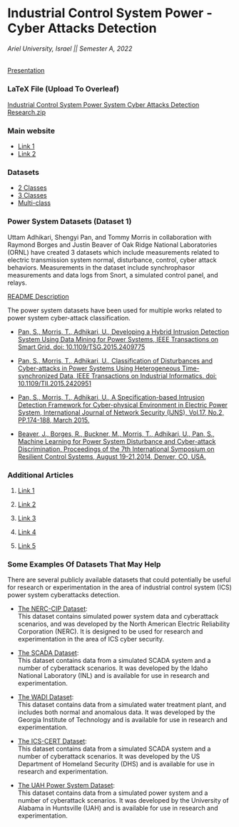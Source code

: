 # Industrial Control System Power - Cyber Attacks Detection 

###### Ariel University, Israel || Semester A, 2022

[Presentation](https://www.canva.com/design/DAFbkwt6KjQ/7im1RNlKjYkdZpg1dugivg/view?utm_content=DAFbkwt6KjQ&utm_campaign=designshare&utm_medium=link2&utm_source=sharebutton)



### LaTeX File (Upload To Overleaf)

[Industrial Control System Power System Cyber Attacks Detection Research.zip](https://github.com/VictoKu1/IndustrialControlSystemCyberAttackDetectingCourse/blob/master/Industrial%20Power%20Control%20System%20Cyber%20Attacks%20Detection.zip)


### Main website

* [Link 1](https://sites.google.com/a/uah.edu/tommy-morris-uah/ics-data-sets)
* [Link 2](http://157.230.22.122:5079/)



### Datasets

* [2 Classes](https://github.com/VictoKu1/IndustrialControlSystemCyberAttackDetectingCourse/blob/master/Class/binaryAllNaturalPlusNormalVsAttacks)
* [3 Classes](https://github.com/VictoKu1/IndustrialControlSystemCyberAttackDetectingCourse/blob/master/Class/triple)
* [Multi-class](https://github.com/VictoKu1/IndustrialControlSystemCyberAttackDetectingCourse/blob/master/Class/multiclass)


### Power System Datasets (Dataset 1)

Uttam Adhikari, Shengyi Pan, and Tommy Morris in collaboration with Raymond Borges and Justin Beaver of Oak Ridge National Laboratories (ORNL) have created 3 datasets which include measurements related to electric transmission system normal, disturbance, control, cyber attack behaviors. Measurements in the dataset include synchrophasor measurements and data logs from Snort, a simulated control panel, and relays.

[README Description](http://www.google.com/url?q=http%3A%2F%2Fwww.ece.uah.edu%2F~thm0009%2Ficsdatasets%2FPowerSystem_Dataset_README.pdf&sa=D&sntz=1&usg=AOvVaw3t-soxdA-27GPUSRG1JP_Q)

The power system datasets have been used for multiple works related to power system cyber-attack classification.

* [Pan, S., Morris, T., Adhikari, U., Developing a Hybrid Intrusion Detection System Using Data Mining for Power Systems, IEEE Transactions on Smart Grid. doi: 10.1109/TSG.2015.2409775](http://www.google.com/url?q=http%3A%2F%2Fieeexplore.ieee.org%2Fstamp%2Fstamp.jsp%3Ftp%3D%26arnumber%3D7063234%26isnumber%3D5446437&sa=D&sntz=1&usg=AOvVaw06Q-fkYHriTfgJYieCBnJc)

* [Pan, S., Morris, T., Adhikari, U., Classification of Disturbances and Cyber-attacks in Power Systems Using Heterogeneous Time-synchronized Data, IEEE Transactions on Industrial Informatics. doi: 10.1109/TII.2015.2420951](http://www.google.com/url?q=http%3A%2F%2Fieeexplore.ieee.org%2Fstamp%2Fstamp.jsp%3Ftp%3D%26arnumber%3D7081776%26isnumber%3D4389054&sa=D&sntz=1&usg=AOvVaw21tCmn-MAAmkUzCRpflyv_)

* [Pan, S., Morris, T., Adhikari, U., A Specification-based Intrusion Detection Framework for Cyber-physical Environment in Electric Power System, International Journal of Network Security (IJNS), Vol.17, No.2, PP.174-188, March 2015.](http://www.google.com/url?q=http%3A%2F%2Fijns.jalaxy.com.tw%2Fcontents%2Fijns-v17-n2%2Fijns-2015-v17-n2-p174-188.pdf&sa=D&sntz=1&usg=AOvVaw3qkk5GcOIxcgHQesgQjr5w)

* [Beaver, J., Borges, R., Buckner, M., Morris, T., Adhikari, U., Pan, S., Machine Learning for Power System Disturbance and Cyber-attack Discrimination, Proceedings of the 7th International Symposium on Resilient Control Systems, August 19-21,2014, Denver, CO, USA.](https://www.google.com/url?q=https%3A%2F%2Fdoi.org%2F10.1109%2FISRCS.2014.6900095&sa=D&sntz=1&usg=AOvVaw3fR5r_1bSnchlVhDlEXHXE)


### Additional Articles

1. [Link 1](https://link.springer.com/content/pdf/10.1007/978-3-662-45355-1_5.pdf)

2. [Link 2](https://www.researchgate.net/profile/Ichiro-Koshijima/publication/318127445_Cyber-Attack_Detection_for_Industrial_Control_System_Monitoring_with_Support_Vector_Machine_Based_on_Communication_Profile/links/59f477b50f7e9b553ebbdeb6/Cyber-Attack-Detection-for-Industrial-Control-System-Monitoring-with-Support-Vector-Machine-Based-on-Communication-Profile.pdf)

3. [Link 3](https://arxiv.org/pdf/1907.01216)

4. [Link 4](https://dora.dmu.ac.uk/bitstream/handle/2086/13839/ewic_icscsr2016_paper12.pdf?sequence=1)

5. [Link 5](https://ieeexplore.ieee.org/iel7/6287639/8948470/09086038.pdf)


### Some Examples Of Datasets That May Help

There are several publicly available datasets that could potentially be useful for research or experimentation in the area of industrial control system (ICS) power system cyberattacks detection.

* [The NERC-CIP Dataset](https://www.nerc.com/pa/Stand/Pages/CIP-Simulated-Data-Sets.aspx): </br> This dataset contains simulated power system data and cyberattack scenarios, and was developed by the North American Electric Reliability Corporation (NERC). It is designed to be used for research and experimentation in the area of ICS cyber security.

* [The SCADA Dataset](https://www.inl.gov/technicalpublications/Documents/5114928.pdf): </br> This dataset contains data from a simulated SCADA system and a number of cyberattack scenarios. It was developed by the Idaho National Laboratory (INL) and is available for use in research and experimentation.

* [The WADI Dataset](https://www.gtisc.gatech.edu/node/1671): </br> This dataset contains data from a simulated water treatment plant, and includes both normal and anomalous data. It was developed by the Georgia Institute of Technology and is available for use in research and experimentation.

* [The ICS-CERT Dataset](https://ics-cert.us-cert.gov/ICS-CERT-ICS-ALERT-16-203-01): </br> This dataset contains data from a simulated SCADA system and a number of cyberattack scenarios. It was developed by the US Department of Homeland Security (DHS) and is available for use in research and experimentation.

* [The UAH Power System Dataset](http://www.ece.uah.edu/~thm0009/icsdatasets/): </br> This dataset contains data from a simulated power system and a number of cyberattack scenarios. It was developed by the University of Alabama in Huntsville (UAH) and is available for use in research and experimentation.






























